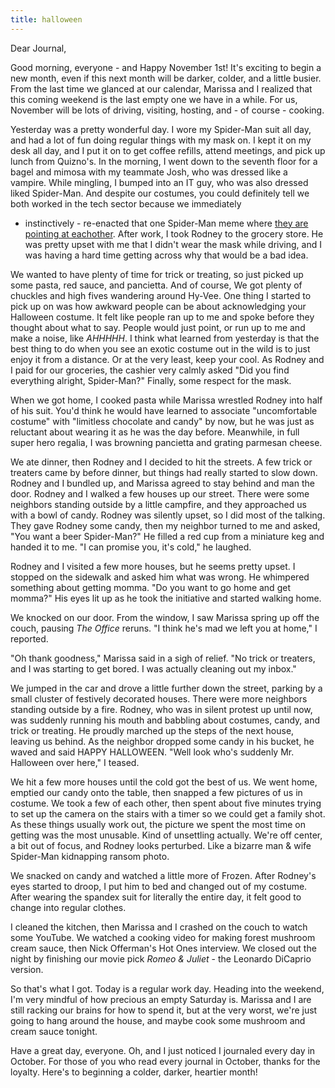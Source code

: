```yaml
---
title: halloween
---
```


Dear Journal,

Good morning, everyone - and Happy November 1st! It's exciting to begin
a new month, even if this next month will be darker, colder, and a
little busier. From the last time we glanced at our calendar, Marissa
and I realized that this coming weekend is the last empty one we have in
a while. For us, November will be lots of driving, visiting, hosting,
and - of course - cooking.

Yesterday was a pretty wonderful day. I wore my Spider-Man suit all day,
and had a lot of fun doing regular things with my mask on. I kept it on
my desk all day, and I put it on to get coffee refills, attend meetings,
and pick up lunch from Quizno's. In the morning, I went down to the
seventh floor for a bagel and mimosa with my teammate Josh, who was
dressed like a vampire. While mingling, I bumped into an IT guy, who was
also dressed liked Spider-Man. And despite our costumes, you could
definitely tell we both worked in the tech sector because we immediately
- instinctively - re-enacted that one Spider-Man meme where [they are
pointing at eachother]. After work, I took Rodney to the grocery store.
He was pretty upset with me that I didn't wear the mask while driving,
and I was having a hard time getting across why that would be a bad
idea.

We wanted to have plenty of time for trick or treating, so just picked
up some pasta, red sauce, and pancietta. And of course, We got plenty of
chuckles and high fives wandering around Hy-Vee. One thing I started to
pick up on was how awkward people can be about acknowledging your
Halloween costume. It felt like people ran up to me and spoke before
they thought about what to say. People would just point, or run up to me
and make a noise, like *AHHHHH*. I think what learned from yesterday is
that the best thing to do when you see an exotic costume out in the wild
is to just enjoy it from a distance. Or at the very least, keep your
cool. As Rodney and I paid for our groceries, the cashier very calmly
asked "Did you find everything alright, Spider-Man?" Finally, some
respect for the mask.

When we got home, I cooked pasta while Marissa wrestled Rodney into half
of his suit. You'd think he would have learned to associate
"uncomfortable costume" with "limitless chocolate and candy" by now, but
he was just as reluctant about wearing it as he was the day before.
Meanwhile, in full super hero regalia, I was browning pancietta and
grating parmesan cheese.

We ate dinner, then Rodney and I decided to hit the streets. A few trick
or treaters came by before dinner, but things had really started to slow
down. Rodney and I bundled up, and Marissa agreed to stay behind and man
the door. Rodney and I walked a few houses up our street. There were
some neighbors standing outside by a little campfire, and they
approached us with a bowl of candy. Rodney was silently upset, so I did
most of the talking. They gave Rodney some candy, then my neighbor
turned to me and asked, "You want a beer Spider-Man?" He filled a red
cup from a miniature keg and handed it to me. "I can promise you, it's
cold," he laughed.

Rodney and I visited a few more houses, but he seems pretty upset. I
stopped on the sidewalk and asked him what was wrong. He whimpered
something about getting momma. "Do you want to go home and get momma?"
His eyes lit up as he took the initiative and started walking home.

We knocked on our door. From the window, I saw Marissa spring up off the
couch, pausing *The Office* reruns. "I think he's mad we left you at
home," I reported.

"Oh thank goodness," Marissa said in a sigh of relief. "No trick or
treaters, and I was starting to get bored. I was actually cleaning out
my inbox."

We jumped in the car and drove a little further down the street, parking
by a small cluster of festively decorated houses. There were more
neighbors standing outside by a fire. Rodney, who was in silent protest
up until now, was suddenly running his mouth and babbling about
costumes, candy, and trick or treating. He proudly marched up the steps
of the next house, leaving us behind. As the neighbor dropped some candy
in his bucket, he waved and said HAPPY HALLOWEEN. "Well look who's
suddenly Mr. Halloween over here," I teased.

We hit a few more houses until the cold got the best of us. We went
home, emptied our candy onto the table, then snapped a few pictures of
us in costume. We took a few of each other, then spent about five
minutes trying to set up the camera on the stairs with a timer so we
could get a family shot. As these things usually work out, the picture
we spent the most time on getting was the most unusable. Kind of
unsettling actually. We're off center, a bit out of focus, and Rodney
looks perturbed. Like a bizarre man & wife Spider-Man kidnapping ransom
photo.

We snacked on candy and watched a little more of Frozen. After Rodney's
eyes started to droop, I put him to bed and changed out of my costume.
After wearing the spandex suit for literally the entire day, it felt
good to change into regular clothes.

I cleaned the kitchen, then Marissa and I crashed on the couch to watch
some YouTube. We watched a cooking video for making forest mushroom
cream sauce, then Nick Offerman's Hot Ones interview. We closed out the
night by finishing our movie pick *Romeo & Juliet* - the Leonardo
DiCaprio version.

So that's what I got. Today is a regular work day. Heading into the
weekend, I'm very mindful of how precious an empty Saturday is. Marissa
and I are still racking our brains for how to spend it, but at the very
worst, we're just going to hang around the house, and maybe cook some
mushroom and cream sauce tonight.

Have a great day, everyone. Oh, and I just noticed I journaled every day
in October. For those of you who read every journal in October, thanks
for the loyalty. Here's to beginning a colder, darker, heartier month!

  [they are pointing at eachother]: https://i.imgur.com/1WU8ron.jpg

